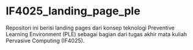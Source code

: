 # IF4025_landing_page_ple
Repositori ini berisi landing pages dari konsep teknologi Preventive Learning Environment (PLE) sebagai bagian dari tugas akhir mata kuliah Pervasive Computing (IF4025).
